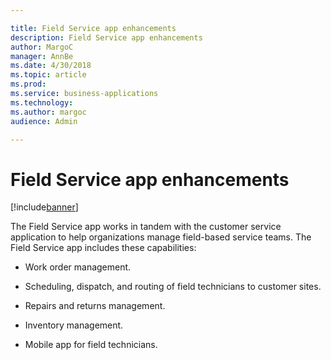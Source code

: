 ```yaml
---

title: Field Service app enhancements
description: Field Service app enhancements
author: MargoC
manager: AnnBe
ms.date: 4/30/2018
ms.topic: article
ms.prod: 
ms.service: business-applications
ms.technology: 
ms.author: margoc
audience: Admin

---
```

#  Field Service app enhancements




[!include[banner](../../../../includes/banner.md)]

The Field Service app works in tandem with the customer service application to
help organizations manage field-based service teams. The Field Service app
includes these capabilities:

-   Work order management.

-   Scheduling, dispatch, and routing of field technicians to customer sites.

-   Repairs and returns management.

-   Inventory management.

-   Mobile app for field technicians.
